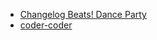 - [Changelog Beats! Dance Party](https://changelog.com/beats/dance-party)
- [coder-coder](https://coder-coder.com)
